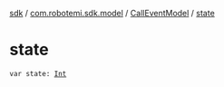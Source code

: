 [sdk](../../index.md) / [com.robotemi.sdk.model](../index.md) / [CallEventModel](index.md) / [state](./state.md)

# state

`var state: `[`Int`](https://kotlinlang.org/api/latest/jvm/stdlib/kotlin/-int/index.html)
